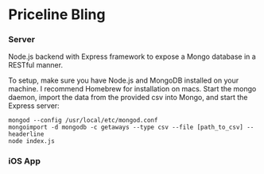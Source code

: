 # Priceline Bling
### Server
Node.js backend with Express framework to expose a Mongo database in a RESTful manner.  

To setup, make sure you have Node.js and MongoDB installed on your machine.  I recommend Homebrew for installation on macs.
Start the mongo daemon, import the data from the provided csv into Mongo, and start the Express server:
```
mongod --config /usr/local/etc/mongod.conf
mongoimport -d mongodb -c getaways --type csv --file [path_to_csv] --headerline
node index.js
```

### iOS App


